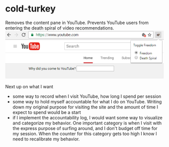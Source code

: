# cold-turkey

Removes the content pane in YouTube. Prevents YouTube users from entering the death spiral of video recommendations.
![Screenshot](https://raw.githubusercontent.com/JimmyFW/cold-turkey/master/screenv2.png)

Next up on what I want
- some way to record when I visit YouTube, how long I spend per session
- some way to hold myself accountable for what I do on YouTube. Writing down my original purpose for visiting the site and the amount of time I expect to spend would be a start
- if I implement the accountability log, I would want some way to visualize and categorize my behavior. One important category is when I visit with the express purpose of surfing around, and I don't budget off time for my session. When the counter for this category gets too high I know I need to recalibrate my behavior.